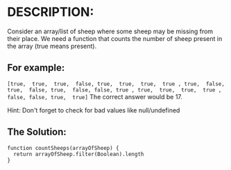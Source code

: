 # DESCRIPTION:
Consider an array/list of sheep where some sheep may be missing from their place. We need a function that counts the number of sheep present in the array (true means present).

## For example:
``
[true,  true,  true,  false,
  true,  true,  true,  true ,
  true,  false, true,  false,
  true,  false, false, true ,
  true,  true,  true,  true ,
  false, false, true,  true]
  ``
The correct answer would be 17.

Hint: Don't forget to check for bad values like null/undefined

## The Solution:

```
function countSheeps(arrayOfSheep) {
  return arrayOfSheep.filter(Boolean).length
}
```
